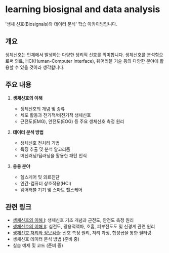 # learning biosignal and data analysis

'생체 신호(Biosignals)와 데이터 분석' 학습 아카이빙입니다.

## 개요

생체신호는 인체에서 발생하는 다양한 생리적 신호를 의미합니다.
생체신호를 분석함으로써 의료, HCI(Human-Computer Interface), 웨어러블 기술 등의 다양한 분야에 활용할 수 있을 것이라 생각합니다.

## 주요 내용

1. **생체신호의 이해**
   - 생체신호의 개념 및 종류
   - 세포 활동과 전기적/비전기적 생체신호
   - 근전도(EMG), 안전도(EOG) 등 주요 생체신호 측정 원리

2. **데이터 분석 방법**
   - 생체신호 전처리 기법
   - 특징 추출 및 분석 알고리즘
   - 머신러닝/딥러닝을 활용한 패턴 인식

3. **응용 분야**
   - 헬스케어 및 의료진단
   - 인간-컴퓨터 상호작용(HCI)
   - 웨어러블 기기 및 스마트 헬스케어

## 관련 링크

- [생체신호의 이해 I](./01_understanding_biosignals.md): 생체신호 기초 개념과 근전도, 안전도 측정 원리
- [생체신호의 이해 II](./02_advanced_biosignals.md): 심전도, 광용적맥파, 호흡, 피부전도도 및 신경계 관련 원리
- [생체신호 처리와 정보검출](./03_signal_processing.md): 신호 측정 원리, 처리 과정, 합성곱을 통한 필터링
- 생체신호 데이터 분석 방법 (준비 중)
- 실습 예제 및 코드 (준비 중)


